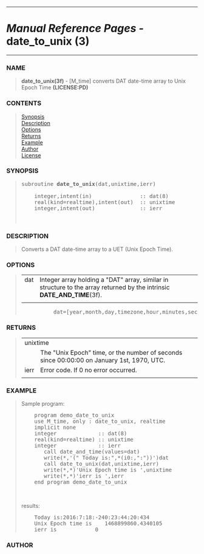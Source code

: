 <?
<body>
  <a name="top" id="top"></a>
  <div id="Container">
    <div id="Content">
      <div class="c13">
        <hr />
        <h1><i>Manual Reference Pages -</i> date_to_unix (3)</h1>
        <hr />
      </div><a name="0"></a>
      <h3><a name="0">NAME</a></h3>
      <blockquote>
        <b>date_to_unix(3f)</b> - [M_time] converts DAT date-time array to Unix Epoch Time <b>(LICENSE:PD)</b>
      </blockquote><a name="contents" id="contents"></a>
      <h3>CONTENTS</h3>
      <blockquote>
        <a href="#1">Synopsis</a><br />
        <a href="#2">Description</a><br />
        <a href="#3">Options</a><br />
        <a href="#4">Returns</a><br />
        <a href="#5">Example</a><br />
        <a href="#6">Author</a><br />
        <a href="#7">License</a><br />
      </blockquote><a name="8"></a>
      <h3><a name="8">SYNOPSIS</a></h3>
      <blockquote>
        <pre>
subroutine <b>date_to_unix</b>(dat,unixtime,ierr)
<br />    integer,intent(in)               :: dat(8)
    real(kind=realtime),intent(out)  :: unixtime
    integer,intent(out)              :: ierr
<br />
</pre>
      </blockquote><a name="2"></a>
      <h3><a name="2">DESCRIPTION</a></h3>
      <blockquote>
        <p>Converts a DAT date-time array to a UET (Unix Epoch Time).</p>
      </blockquote><a name="3"></a>
      <h3><a name="3">OPTIONS</a></h3>
      <blockquote>
        <table cellpadding="3">
          <tr valign="top">
            <td class="c14" width="6%" nowrap="nowrap">dat</td>
            <td valign="bottom">Integer array holding a "DAT" array, similar in structure to the array returned by the intrinsic
            <b>DATE_AND_TIME</b>(3f).</td>
          </tr>
          <tr>
            <td></td>
          </tr>
        </table><!-- .nf -->
        <pre>
          dat=[year,month,day,timezone,hour,minutes,seconds,milliseconds]
</pre>
      </blockquote><a name="4"></a>
      <h3><a name="4">RETURNS</a></h3>
      <blockquote>
        <table cellpadding="3">
          <tr valign="top">
            <td class="c14" colspan="2">unixtime</td>
          </tr>
          <tr valign="top">
            <td width="6%"></td>
            <td>The "Unix Epoch" time, or the number of seconds since 00:00:00 on January 1st, 1970, UTC.</td>
          </tr>
          <tr valign="top">
            <td class="c14" width="6%" nowrap="nowrap">ierr</td>
            <td valign="bottom">Error code. If 0 no error occurred.</td>
          </tr>
          <tr>
            <td></td>
          </tr>
        </table>
      </blockquote><a name="5"></a>
      <h3><a name="5">EXAMPLE</a></h3>
      <blockquote>
        Sample program:
        <pre>
    program demo_date_to_unix
    use M_time, only : date_to_unix, realtime
    implicit none
    integer             :: dat(8)
    real(kind=realtime) :: unixtime
    integer             :: ierr
       call date_and_time(values=dat)
       write(*,'(" Today is:",*(i0:,":"))')dat
       call date_to_unix(dat,unixtime,ierr)
       write(*,*)'Unix Epoch time is ',unixtime
       write(*,*)'ierr is ',ierr
    end program demo_date_to_unix
<br />
</pre>results:
        <pre>
    Today is:2016:7:18:-240:23:44:20:434
    Unix Epoch time is    1468899860.4340105
    ierr is            0
</pre>
      </blockquote><a name="6"></a>
      <h3><a name="6">AUTHOR</a></h3>
    </div>
  </div>
</body>
